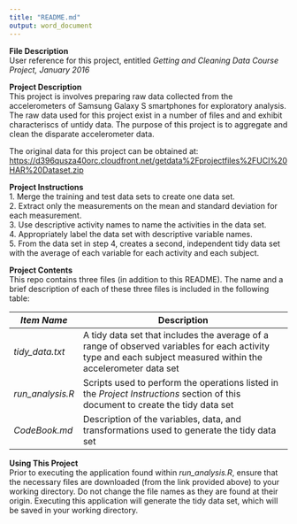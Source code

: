 ```yaml
---
title: "README.md"
output: word_document
---
```

**File Description**  
User reference for this project, entitled *Getting and Cleaning Data Course Project, January 2016*


**Project Description**  
This project is involves preparing raw data collected from the accelerometers of Samsung Galaxy S smartphones for exploratory analysis. The raw data used for this project exist in a number of files and and exhibit characteriscs of untidy data. The purpose of this project is to aggregate and clean the disparate accelerometer data.  

The original data for this project can be obtained at: 
https://d396qusza40orc.cloudfront.net/getdata%2Fprojectfiles%2FUCI%20HAR%20Dataset.zip  
  
  
**Project Instructions**  
    1. Merge the training and test data sets to create one data set.  
    2. Extract only the measurements on the mean and standard deviation for each measurement.  
    3. Use descriptive activity names to name the activities in the data set.  
    4. Appropriately label the data set with descriptive variable names.  
    5. From the data set in step 4, creates a second, independent tidy data set with the average of each variable for each activity and each subject.  
  
  
**Project Contents**    
This repo contains three files (in addition to this README). The name and a brief description of each of these three files is included in the following table:

*Item Name*     |     Description  
---------     |     -----------  
*tidy_data.txt*    | A tidy data set that includes the average of a range of observed variables for each activity type and each subject measured within the accelerometer data set  
*run_analysis.R*    | Scripts used to perform the operations listed in the *Project Instructions* section of this document to create the tidy data set  
*CodeBook.md*    | Description of the variables, data, and transformations used to generate the tidy data set

**Using This Project**  
Prior to executing the application found within *run_analysis.R*, ensure that the necessary files are downloaded (from the link provided above) to your working directory. Do not change the file names as they are found at their origin. Executing this application will generate the tidy data set, which will be saved in your working directory.
